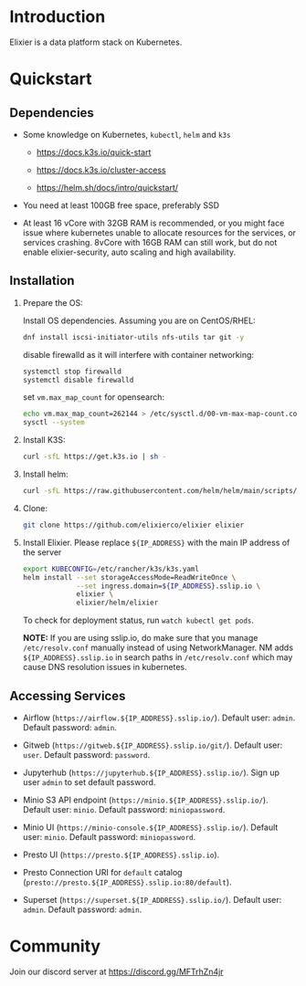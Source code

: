 Introduction
=============

Elixier is a data platform stack on Kubernetes.

Quickstart
=============

Dependencies
-------------

- Some knowledge on Kubernetes, `kubectl`, `helm` and `k3s` 

  - https://docs.k3s.io/quick-start

  - https://docs.k3s.io/cluster-access

  - https://helm.sh/docs/intro/quickstart/

- You need at least 100GB free space, preferably SSD

- At least 16 vCore with 32GB RAM is recommended, or you might face issue where kubernetes unable to allocate resources for the services, or services crashing. 8vCore with 16GB RAM can still work, but do not enable elixier-security, auto scaling and high availability. 

Installation
--------------

1. Prepare the OS:

   Install OS dependencies. Assuming you are on CentOS/RHEL:

   ```bash
   dnf install iscsi-initiator-utils nfs-utils tar git -y
   ```

   disable firewalld as it will interfere with container networking:

   ```bash
   systemctl stop firewalld
   systemctl disable firewalld 
   ```

   set `vm.max_map_count` for opensearch:

   ```bash
   echo vm.max_map_count=262144 > /etc/sysctl.d/00-vm-max-map-count.conf
   sysctl --system
   ```

2. Install K3S:

   ```bash
   curl -sfL https://get.k3s.io | sh -
   ```

3. Install helm:

   ```bash
   curl -sfL https://raw.githubusercontent.com/helm/helm/main/scripts/get-helm-3 | sh -
   ```

4. Clone:

   ```bash
   git clone https://github.com/elixierco/elixier elixier
   ```

5. Install Elixier. Please replace `${IP_ADDRESS}` with the main IP address of the server

   ```bash
   export KUBECONFIG=/etc/rancher/k3s/k3s.yaml
   helm install --set storageAccessMode=ReadWriteOnce \
                --set ingress.domain=${IP_ADDRESS}.sslip.io \
                elixier \
                elixier/helm/elixier
   ```

   To check for deployment status, run  `watch kubectl get pods`.

   **NOTE:** If you are using sslip.io, do make sure that you manage `/etc/resolv.conf` manually instead of using NetworkManager. NM adds `${IP_ADDRESS}.sslip.io`
   in search paths in `/etc/resolv.conf` which may cause DNS resolution issues in kubernetes. 

Accessing Services
-------------------

- Airflow (`https://airflow.${IP_ADDRESS}.sslip.io/`). Default user: `admin`. Default password: `admin`.

- Gitweb (`https://gitweb.${IP_ADDRESS}.sslip.io/git/`). Default user: `user`. Default password: `password`.

- Jupyterhub (`https://jupyterhub.${IP_ADDRESS}.sslip.io/`). Sign up user `admin` to set default password.

- Minio S3 API endpoint (`https://minio.${IP_ADDRESS}.sslip.io/`). Default user: `minio`. Default password: `miniopassword`.

- Minio UI (`https://minio-console.${IP_ADDRESS}.sslip.io/`). Default user: `minio`. Default password: `miniopassword`.

- Presto UI (`https://presto.${IP_ADDRESS}.sslip.io`).

- Presto Connection URI for `default` catalog (`presto://presto.${IP_ADDRESS}.sslip.io:80/default`).

- Superset (`https://superset.${IP_ADDRESS}.sslip.io/`). Default user: `admin`. Default password: `admin`.


Community
===========

Join our discord server at https://discord.gg/MFTrhZn4jr
